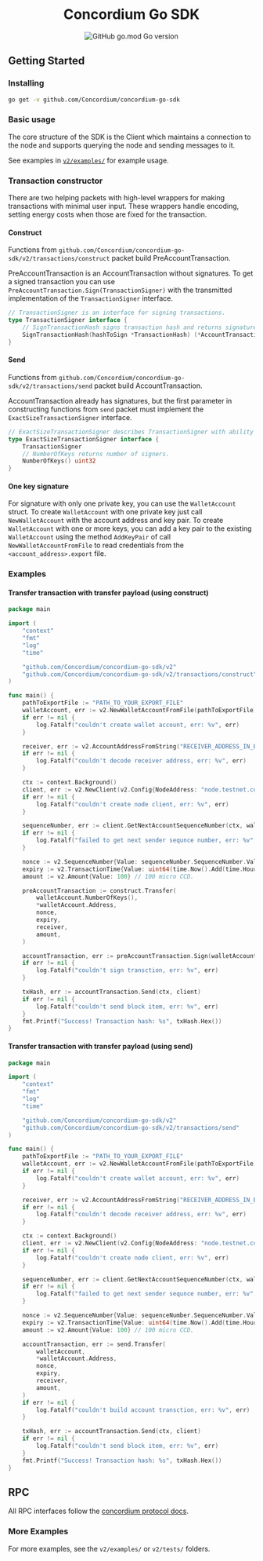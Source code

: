 <h1 align="center">Concordium Go SDK</h1>
<div align="center">
	<img alt="GitHub go.mod Go version" src="https://img.shields.io/github/go-mod/go-version/Concordium/concordium-go-sdk">
</div>



## Getting Started

### Installing

```sh
go get -v github.com/Concordium/concordium-go-sdk
```

### Basic usage

The core structure of the SDK is the Client which maintains a connection to the
node and supports querying the node and sending messages to it.

See examples in [`v2/examples/`](v2/examples) for example usage.

### Transaction constructor

There are two helping packets with high-level wrappers for making transactions with minimal user input.
These wrappers handle encoding, setting energy costs when those are fixed for the transaction.

#### Construct

Functions from `github.com/Concordium/concordium-go-sdk/v2/transactions/construct` packet build PreAccountTransaction.

PreAccountTransaction is an AccountTransaction without signatures. To get a signed transaction you can use `PreAccountTransaction.Sign(TransactionSigner)`
with the transmitted implementation of the `TransactionSigner` interface.

```go
// TransactionSigner is an interface for signing transactions.
type TransactionSigner interface {
    // SignTransactionHash signs transaction hash and returns signatures in TransactionSignature type.
    SignTransactionHash(hashToSign *TransactionHash) (*AccountTransactionSignature, error)
}
```

#### Send

Functions from `github.com/Concordium/concordium-go-sdk/v2/transactions/send` packet build AccountTransaction.

AccountTransaction already has signatures, but the first parameter in constructing functions from `send` packet must implement the
`ExactSizeTransactionSigner` interface.

```go
// ExactSizeTransactionSigner describes TransactionSigner with ability to return number of signers.
type ExactSizeTransactionSigner interface {
    TransactionSigner
    // NumberOfKeys returns number of signers.
    NumberOfKeys() uint32
}
```

#### One key signature

For signature with only one private key, you can use the `WalletAccount` struct.
To create `WalletAccount` with one private key just call `NewWalletAccount`
with the account address and key pair. To create `WalletAccount` with one or more
keys, you can add a key pair to the existing `WalletAccount` using the method `AddKeyPair`
of call `NewWalletAccountFromFile` to read credentials from the `<account_address>.export` file.

### Examples

#### Transfer transaction with transfer payload (using construct)

```go
package main

import (
	"context"
	"fmt"
	"log"
	"time"

	"github.com/Concordium/concordium-go-sdk/v2"
	"github.com/Concordium/concordium-go-sdk/v2/transactions/construct"
)

func main() {
	pathToExportFile := "PATH_TO_YOUR_EXPORT_FILE"
	walletAccount, err := v2.NewWalletAccountFromFile(pathToExportFile)
	if err != nil {
		log.Fatalf("couldn't create wallet account, err: %v", err)
	}

	receiver, err := v2.AccountAddressFromString("RECEIVER_ADDRESS_IN_BASE58_CHECK")
	if err != nil {
		log.Fatalf("couldn't decode receiver address, err: %v", err)
	}

	ctx := context.Background()
	client, err := v2.NewClient(v2.Config{NodeAddress: "node.testnet.concordium.com:20000"})
	if err != nil {
		log.Fatalf("couldn't create node client, err: %v", err)
	}

	sequenceNumber, err := client.GetNextAccountSequenceNumber(ctx, walletAccount.Address)
	if err != nil {
		log.Fatalf("failed to get next sender sequnce number, err: %v", err)
	}

	nonce := v2.SequenceNumber{Value: sequenceNumber.SequenceNumber.Value}
	expiry := v2.TransactionTime{Value: uint64(time.Now().Add(time.Hour).UTC().Unix())}
	amount := v2.Amount{Value: 100} // 100 micro CCD.

	preAccountTransaction := construct.Transfer(
		walletAccount.NumberOfKeys(),
		*walletAccount.Address,
		nonce,
		expiry,
		receiver,
		amount,
	)

	accountTransaction, err := preAccountTransaction.Sign(walletAccount)
	if err != nil {
		log.Fatalf("couldn't sign transction, err: %v", err)
	}

	txHash, err := accountTransaction.Send(ctx, client)
	if err != nil {
		log.Fatalf("couldn't send block item, err: %v", err)
	}
	fmt.Printf("Success! Transaction hash: %s", txHash.Hex())
}
```

#### Transfer transaction with transfer payload (using send)

```go
package main

import (
	"context"
	"fmt"
	"log"
	"time"

	"github.com/Concordium/concordium-go-sdk/v2"
	"github.com/Concordium/concordium-go-sdk/v2/transactions/send"
)

func main() {
	pathToExportFile := "PATH_TO_YOUR_EXPORT_FILE"
	walletAccount, err := v2.NewWalletAccountFromFile(pathToExportFile)
	if err != nil {
		log.Fatalf("couldn't create wallet account, err: %v", err)
	}

	receiver, err := v2.AccountAddressFromString("RECEIVER_ADDRESS_IN_BASE58_CHECK")
	if err != nil {
		log.Fatalf("couldn't decode receiver address, err: %v", err)
	}

	ctx := context.Background()
	client, err := v2.NewClient(v2.Config{NodeAddress: "node.testnet.concordium.com:20000"})
	if err != nil {
		log.Fatalf("couldn't create node client, err: %v", err)
	}

	sequenceNumber, err := client.GetNextAccountSequenceNumber(ctx, walletAccount.Address)
	if err != nil {
		log.Fatalf("failed to get next sender sequnce number, err: %v", err)
	}

	nonce := v2.SequenceNumber{Value: sequenceNumber.SequenceNumber.Value}
	expiry := v2.TransactionTime{Value: uint64(time.Now().Add(time.Hour).UTC().Unix())}
	amount := v2.Amount{Value: 100} // 100 micro CCD.

	accountTransaction, err := send.Transfer(
		walletAccount,
		*walletAccount.Address,
		nonce,
		expiry,
		receiver,
		amount,
	)
	if err != nil {
		log.Fatalf("couldn't build account transction, err: %v", err)
	}

	txHash, err := accountTransaction.Send(ctx, client)
	if err != nil {
		log.Fatalf("couldn't send block item, err: %v", err)
	}
	fmt.Printf("Success! Transaction hash: %s", txHash.Hex())
}

```

## RPC

All RPC interfaces follow the [concordium protocol docs](https://developer.concordium.software/concordium-grpc-api/#v2%2fconcordium%2fservice.proto).

### More Examples

For more examples, see the `v2/examples/` or `v2/tests/` folders. 
